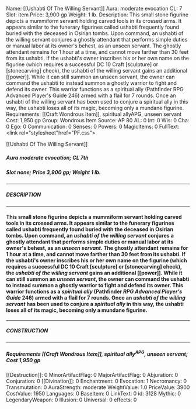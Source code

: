 Name: [[Ushabti Of The Willing Servant]]
Aura: moderate evocation
CL: 7
Slot: item
Price: 3,900 gp
Weight: 1 lb.
Description: This small stone figurine depicts a mummiform servant holding carved tools in its crossed arms. It appears similar to the funerary figurines called ushabti frequently found buried with the deceased in Osirian tombs. Upon command, an ushabti of the willing servant conjures a ghostly attendant that performs simple duties or manual labor at its owner's behest, as an unseen servant. The ghostly attendant remains for 1 hour at a time, and cannot move farther than 30 feet from its ushabti. If the ushabti's owner inscribes his or her own name on the figurine (which requires a successful DC 10 Craft [sculpture] or [stonecarving] check), the ushabti of the willing servant gains an additional [[power]]. While it can still summon an unseen servant, the owner can command the ushabti to instead summon a ghostly warrior to fight and defend its owner. This warrior functions as a spiritual ally (Pathfinder RPG Advanced Player's Guide 246) armed with a flail for 7 rounds. Once an ushabti of the willing servant has been used to conjure a spiritual ally in this way, the ushabti loses all of its magic, becoming only a mundane figurine.
Requirements: [[Craft Wondrous Item]], spiritual allyAPG, unseen servant
Cost: 1,950 gp
Group: Wondrous Item
Source: AP 80
AL: 0
Int: 0
Wis: 0
Cha: 0
Ego: 0
Communication: 0
Senses: 0
Powers: 0
MagicItems: 0
FullText: <link rel="stylesheet"href="PF.css"><div class="heading"><p class="alignleft">[[Ushabti Of The Willing Servant]]</p><div style="clear: both;"></div></div><div><h5><b>Aura </b>moderate evocation; <b>CL </b>7th</h5><h5><b>Slot </b>none; <b>Price </b>3,900 gp; <b>Weight </b>1 lb.</h5></div><hr/><div><h5><b>DESCRIPTION</b></h5></div><hr/><div><h4><p>This small stone figurine depicts a mummiform servant holding carved tools in its crossed arms. It appears similar to the funerary figurines called ushabti frequently found buried with the deceased in Osirian tombs. Upon command, an <i>ushabti of the willing servant</i> conjures a ghostly attendant that performs simple duties or manual labor at its owner's behest, as an <i>unseen servant</i>. The ghostly attendant remains for 1 hour at a time, and cannot move farther than 30 feet from its ushabti. If the ushabti's owner inscribes his or her own name on the figurine (which requires a successful DC 10 Craft [sculpture] or [stonecarving] check), the <i>ushabti of the willing servant</i> gains an additional [[power]]. While it can still summon an <i>unseen servant</i>, the owner can command the ushabti to instead summon a ghostly warrior to fight and defend its owner. This warrior functions as a <i><i>spiritual</i> ally</i> (Pathfinder <i>RPG Advanced Player's Guide</i> 246) armed with a flail for 7 rounds. Once an <i>ushabti of the willing servant</i> has been used to conjure a <i><i>spiritual</i> ally</i> in this way, the ushabti loses all of its magic, becoming only a mundane figurine.</p></h4></div><hr/><div><h5><b>CONSTRUCTION</b></h5></div><hr/><div><h5><b>Requirements </b>[[Craft Wondrous Item]], <i>spiritual ally<sup>APG</sup></i>, <i>unseen servant</i>; <b>Cost </b>1,950 gp</h5></div>
[[Destruction]]: 0
MinorArtifactFlag: 0
MajorArtifactFlag: 0
Abjuration: 0
Conjuration: 0
[[Divination]]: 0
Enchantment: 0
Evocation: 1
Necromancy: 0
Transmutation: 0
AuraStrength: moderate
WeightValue: 1.0
PriceValue: 3900
CostValue: 1950
Languages: 0
BaseItem: 0
LinkText: 0
id: 3128
Mythic: 0
LegendaryWeapon: 0
Illusion: 0
Universal: 0
effects: 0
